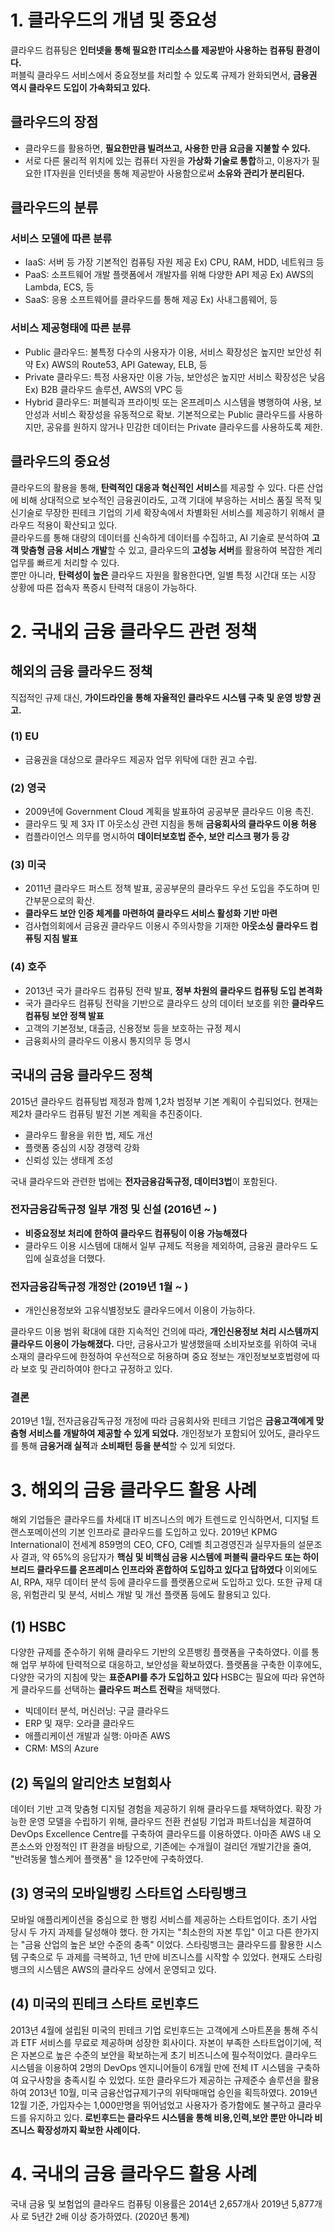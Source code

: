 # 1. 클라우드의 개념 및 중요성
클라우드 컴퓨팅은 <strong>인터넷을 통해 필요한 IT리소스를 제공받아 사용하는 컴퓨팅 환경이다.</strong><br>
퍼블릭 클라우드 서비스에서 중요정보를 처리할 수 있도록 규제가 완화되면서, <strong>금융권 역시 클라우드 도입이 가속화되고 있다.</strong>

## 클라우드의 장점
- 클라우드를 활용하면, <strong>필요한만큼 빌려쓰고, 사용한 만큼 요금을 지불할 수 있다.</strong>
- 서로 다른 물리적 위치에 있는 컴퓨터 자원을 <strong>가상화 기술로 통합</strong>하고, 이용자가 필요한 IT자원을 인터넷을 통해 제공받아 사용함으로써 <strong>소유와 관리가 분리된다.</strong>

## 클라우드의 분류
### 서비스 모델에 따른 분류
- IaaS: 서버 등 가장 기본적인 컴퓨팅 자원 제공 Ex) CPU, RAM, HDD, 네트워크 등
- PaaS: 소프트웨어 개발 플랫폼에서 개발자를 위해 다양한 API 제공 Ex) AWS의 Lambda, ECS, 등
- SaaS: 응용 소프트웨어를 클라우드를 통해 제공 Ex) 사내그룹웨어, 등
### 서비스 제공형태에 따른 분류
- Public 클라우드: 불특정 다수의 사용자가 이용, 서비스 확장성은 높지만 보안성 취약 Ex) AWS의 Route53, API Gateway, ELB, 등
- Private 클라우드: 특정 사용자만 이용 가능, 보안성은 높지만 서비스 확장성은 낮음 Ex) B2B 클라우드 솔루션, AWS의 VPC 등
- Hybrid 클라우드: 퍼블릭과 프라이빗 또는 온프레미스 시스템을 병행하여 사용, 보안성과 서비스 확장성을 유동적으로 확보. 기본적으로는 Public 클라우드를 사용하지만, 공유를 원하지 않거나 민감한 데이터는 Private 클라우드를 사용하도록 제한.

## 클라우드의 중요성
클라우드의 활용을 통해, <strong>탄력적인 대응과 혁신적인 서비스</strong>를 제공할 수 있다. 다른 산업에 비해 상대적으로 보수적인 금융권이라도, 고객 기대에 부응하는 서비스 품질 목적 및 신기술로 무장한 핀테크 기업의 기세 확장속에서 차별화된 서비스를 제공하기 위해서 클라우드 적용이 확산되고 있다.<br>
클라우드를 통해 대량의 데이터를 신속하게 데이터를 수집하고, AI 기술로 분석하여 <strong>고객 맞춤형 금융 서비스 개발</strong>할 수 있고, 클라우드의 <strong>고성능 서버</strong>를 활용하여 복잡한 계리 업무를 빠르게 처리할 수 있다.<br>
뿐만 아니라, <strong>탄력성이 높은</strong> 클라우드 자원을 활용한다면, 일별 특정 시간대 또는 시장 상황에 따른 접속자 폭증시 탄력적 대응이 가능하다.

# 2. 국내외 금융 클라우드 관련 정책
## 해외의 금융 클라우드 정책
직접적인 규제 대신, <strong>가이드라인을 통해 자율적인 클라우드 시스템 구축 및 운영 방향 권고.</strong>
### (1) EU
- 금융권을 대상으로 클라우드 제공자 업무 위탁에 대한 권고 수립.
### (2) 영국
- 2009년에 Government Cloud 계획을 발표하여 공공부문 클라우드 이용 촉진.
- 클라우드 및 제 3자 IT 아웃소싱 관련 지침을 통해 <strong>금융회사의 클라우드 이용 허용</strong>
- 컴플라이언스 의무를 명시하여 <strong>데이터보호법 준수, 보안 리스크 평가 등 강</strong>
### (3) 미국
- 2011년 클라우드 퍼스트 정책 발표, 공공부문의 클라우드 우선 도입을 주도하며 민간부문으로의 확산.
- <strong>클라우드 보안 인증 체계를 마련하여 클라우드 서비스 활성화 기반 마련</strong>
- 검사협의회에서 금융권 클라우드 이용시 주의사항을 기재한 <strong>아웃소싱 클라우드 컴퓨팅 지침 발표</strong>
### (4) 호주
- 2013년 국가 클라우드 컴퓨팅 전략 발표, <strong>정부 차원의 클라우드 컴퓨팅 도입 본격화</strong>
- 국가 클라우드 컴퓨팅 전략을 기반으로 클라우드 상의 데이터 보호를 위한 <strong>클라우드 컴퓨팅 보안 정책 발표</strong>
- 고객의 기본정보, 대출금, 신용정보 등을 보호하는 규정 제시
- 금융회사의 클라우드 이용시 통지의무 등 명시

## 국내의 금융 클라우드 정책
2015년 클라우드 컴퓨팅법 제정과 함께 1,2차 범정부 기본 계획이 수립되었다. 현재는 제2차 클라우드 컴퓨팅 발전 기본 계획을 추진중이다.
- 클라우드 활용을 위한 법, 제도 개선
- 플랫폼 중심의 시장 경쟁력 강화
- 신뢰성 있는 생태계 조성

국내 클라우드와 관련한 법에는 <strong>전자금융감독규정, 데이터3법</strong>이 포함된다.

### 전자금융감독규정 일부 개정 및 신설 (2016년 ~ )
- <strong>비중요정보 처리에 한하여 클라우드 컴퓨팅이 이용 가능해졌다</strong> 
- 클라우드 이용 시스템에 대해서 일부 규제도 적용을 제외하여, 금융권 클라우드 도입에 실효성을 더했다.

### 전자금융감독규정 개정안 (2019년 1월 ~ )
- 개인신용정보와 고유식별정보도 클라우드에서 이용이 가능하다.

클라우드 이용 범위 확대에 대한 지속적인 건의에 따라, <strong>개인신용정보 처리 시스템까지 클라우드 이용이 가능해졌다.</strong> 다만, 금융사고가 발생했을때 소비자보호를 위하여 국내 소재의 클라우드에 한정하여 우선적으로 허용하며 중요 정보는 개인정보보호법령에 따라 보호 및 관리하여야 한다고 규정하고 있다.

### 결론
2019년 1월, 전자금융감독규정 개정에 따라 금융회사와 핀테크 기업은 <strong>금융고객에게 맞춤형 서비스를 개발하여 제공할 수 있게 되었다.</strong> 개인정보가 포함되어 있어도, 클라우드를 통해 <strong>금융거래 실적</strong>과 <strong>소비패턴 등을 분석</strong>할 수 있게 되었다.

# 3. 해외의 금융 클라우드 활용 사례
해외 기업들은 클라우드를 차세대 IT 비즈니스의 메가 트렌드로 인식하면서, 디지털 트랜스포메이션의 기본 인프라로 클라우드를 도입하고 있다. 2019년 KPMG International이 전세계 859명의 CEO, CFO, C레벨 최고경영진과 실무자들의 설문조사 결과, 약 65%의 응답자가 <strong>핵심 및 비핵심 금융 시스템에 퍼블릭 클라우드 또는 하이브리드 클라우드를 온프레미스 인프라와 혼합하여 도입하고 있다고 답하였다</strong> 이외에도 AI, RPA, 재무 데이터 분석 등에 클라우드를 플랫폼으로써 도입하고 있다. 또한 규제 대응, 위험관리 및 분석, 서비스 개발 및 개선 플랫폼 등에도 활용되고 있다.

## (1) HSBC
다양한 규제를 준수하기 위해 클라우드 기반의 오픈뱅킹 플랫폼을 구축하였다. 이를 통해 업무 부하에 탄력적으로 대응하고, 보안성을 확보하였다. 플랫폼을 구축한 이후에도, 다양한 국가의 지침에 맞는 <strong>표준API를 추가 도입하고 있다</strong> HSBC는 필요에 따라 유연하게 클라우드를 선택하는 <strong>클라우드 퍼스트 전략</strong>을 채택했다.
- 빅데이터 분석, 머신러닝: 구글 클라우드
- ERP 및 재무: 오라클 클라우드
- 애플리케이션 개발과 실행: 아마존 AWS
- CRM: MS의 Azure

## (2) 독일의 알리안츠 보험회사
데이터 기반 고객 맞춤형 디지털 경험을 제공하기 위해 클라우드를 채택하였다. 확장 가능한 운영 모델을 수립하기 위해, 클라우드 전환 컨설팅 기업과 파트너십을 체결하여 DevOps Excellence Centre를 구축하여 클라우드를 이용하였다. 아마존 AWS 내 오픈소스와 안정적인 IT 환경을 바탕으로, 기존에는 수개월이 걸리던 개발기간을 줄여, "반려동물 헬스케어 플랫폼" 을 12주만에 구축하였다.

## (3) 영국의 모바일뱅킹 스타트업 스타링뱅크
모바일 애플리케이션을 중심으로 한 뱅킹 서비스를 제공하는 스타트업이다. 초기 사업 당시 두 가지 과제를 달성해야 했다. 한 가지는 "최소한의 자본 투입" 이고 다른 한가지는 "금융 산업의 높은 보안 수준의 충족" 이었다. 스타링뱅크는 클라우드를 활용한 시스템 구축으로 두 과제를 극복하고, 1년 만에 비즈니스를 시작할 수 있었다. 현재도 스타링뱅크의 시스템은 AWS의 클라우드 상에서 운영되고 있다.

## (4) 미국의 핀테크 스타트 로빈후드
2013년 4월에 설립된 미국의 핀테크 기업 로빈후드는 고객에게 스마트폰을 통해 주식과 ETF 서비스를 무료로 제공하며 성장한 회사이다. 자본이 부족한 스타트업이기에, 적은 자본으로 높은 수준의 보안을 확보하는게 초기 비즈니스에 필수적이었다. 클라우드 시스템을 이용하여 2명의 DevOps 엔지니어들이 6개월 만에 전체 IT 시스템을 구축하여 요구사항을 충족시킬 수 있었다. 또한 클라우드가 제공하는 규제준수 솔루션을 활용하여 2013년 10월, 미국 금융산업규제기구의 위탁매매업 승인을 획득하였다. 2019년 12월 기준, 가입자수는 1,000만명을 뛰어넘었고 사용자가 증가함에도 불구하고 클라우드를 유지하고 있다. <strong>로빈후드는 클라우드 시스템을 통해 비용,인력,보안 뿐만 아니라 비즈니스 확장성까지 확보한 사례이다.</strong>

# 4. 국내의 금융 클라우드 활용 사례
국내 금융 및 보험업의 클라우드 컴퓨팅 이용률은 2014년 2,657개사 2019년 5,877개사 로 5년간 2배 이상 증가하였다. (2020년 통계)

